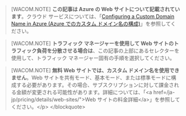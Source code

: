 > [WACOM.NOTE] **この記事は Azure の Web サイトについて記載されています**。クラウド サービスについては、「[Configuring a Custom Domain Name in Azure (Azure でのカスタム ドメイン名の構成)][Configuring a Custom Domain Name in Azure (Azure でのカスタム ドメイン名の構成)]」を参照してください。

> [WACOM.NOTE] **トラフィック マネージャーを使用して Web サイトのトラフィック負荷を分散させる場合は**、この記事の上部にあるセレクターを使用して、トラフィック マネージャー固有の手順を選択してください。

> [WACOM.NOTE] **無料 Web サイトでは、カスタム ドメイン名を使用できません**。Web サイトを共有モード、基本モード、または標準モードに構成する必要があります。その場合、サブスクリプションに対して課金される金額が変更される可能性があります。詳細については、「\<a href=/ja-jp/pricing/details/web-sites/"\>Web サイトの料金詳細\</a\>」を参照してください。\</p\> \</blockquote\>

  [Configuring a Custom Domain Name in Azure (Azure でのカスタム ドメイン名の構成)]: /ja-jp/develop/net/common-tasks/custom-dns/
